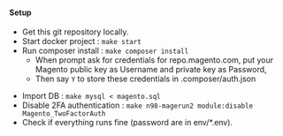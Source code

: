 #### Setup

* Get this git repository locally.
* Start docker project : `make start`
* Run composer install : `make composer install`
  * When prompt ask for credentials for repo.magento.com, put your Magento public key as Username and private key as Password, 
  * Then say `Y` to store these credentials in .composer/auth.json
- Import DB : `make mysql < magento.sql`
- Disable 2FA authentication :  `make n98-magerun2 module:disable Magento_TwoFactorAuth`
- Check if everything runs fine (password are in env/*.env).
